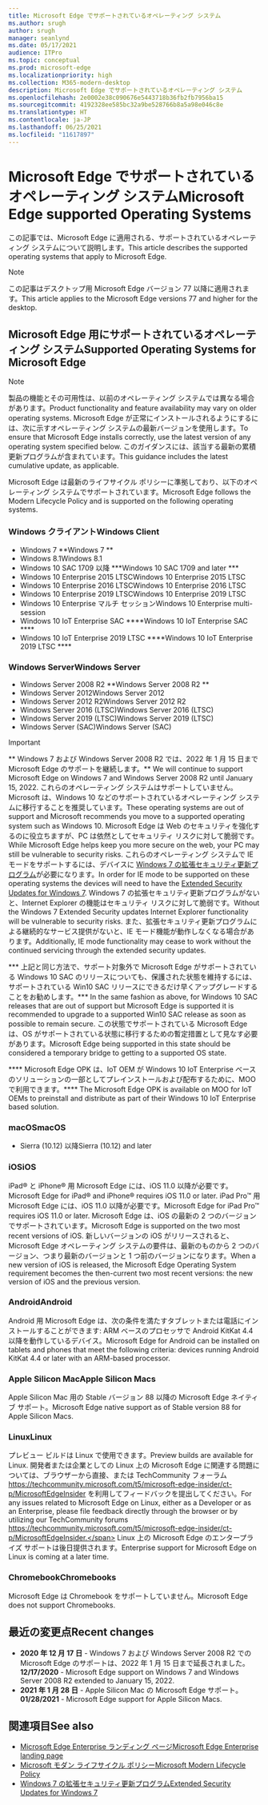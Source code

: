 ```yaml
---
title: Microsoft Edge でサポートされているオペレーティング システム
ms.author: srugh
author: srugh
manager: seanlynd
ms.date: 05/17/2021
audience: ITPro
ms.topic: conceptual
ms.prod: microsoft-edge
ms.localizationpriority: high
ms.collection: M365-modern-desktop
description: Microsoft Edge でサポートされているオペレーティング システム
ms.openlocfilehash: 2e0002e38c090676e5443718b36fb2fb7956ba15
ms.sourcegitcommit: 4192328ee585bc32a9be528766b8a5a98e046c8e
ms.translationtype: HT
ms.contentlocale: ja-JP
ms.lasthandoff: 06/25/2021
ms.locfileid: "11617897"
---
```

# <a name="microsoft-edge-supported-operating-systems"></a><span data-ttu-id="1eba6-103">Microsoft Edge でサポートされているオペレーティング システム</span><span class="sxs-lookup"><span data-stu-id="1eba6-103">Microsoft Edge supported Operating Systems</span></span>

<span data-ttu-id="1eba6-104">この記事では、Microsoft Edge に適用される、サポートされているオペレーティング システムについて説明します。</span><span class="sxs-lookup"><span data-stu-id="1eba6-104">This article describes the supported operating systems that apply to Microsoft Edge.</span></span>

> [!NOTE]
> <span data-ttu-id="1eba6-105">この記事はデスクトップ用 Microsoft Edge バージョン 77 以降に適用されます。</span><span class="sxs-lookup"><span data-stu-id="1eba6-105">This article applies to the Microsoft Edge versions 77 and higher for the desktop.</span></span>

## <a name="supported-operating-systems-for-microsoft-edge"></a><span data-ttu-id="1eba6-106">Microsoft Edge 用にサポートされているオペレーティング システム</span><span class="sxs-lookup"><span data-stu-id="1eba6-106">Supported Operating Systems for Microsoft Edge</span></span>

> [!NOTE]
> <span data-ttu-id="1eba6-107">製品の機能とその可用性は、以前のオペレーティング システムでは異なる場合があります。</span><span class="sxs-lookup"><span data-stu-id="1eba6-107">Product functionality and feature availability may vary on older operating systems.</span></span> <span data-ttu-id="1eba6-108">Microsoft Edge が正常にインストールされるようにするには、次に示すオペレーティング システムの最新バージョンを使用します。</span><span class="sxs-lookup"><span data-stu-id="1eba6-108">To ensure that Microsoft Edge installs correctly, use the latest version of any operating system specified below.</span></span> <span data-ttu-id="1eba6-109">このガイダンスには、該当する最新の累積更新プログラムが含まれています。</span><span class="sxs-lookup"><span data-stu-id="1eba6-109">This guidance includes the latest cumulative update, as applicable.</span></span>


<span data-ttu-id="1eba6-110">Microsoft Edge は最新のライフサイクル ポリシーに準拠しており、以下のオペレーティング システムでサポートされています。</span><span class="sxs-lookup"><span data-stu-id="1eba6-110">Microsoft Edge follows the Modern Lifecycle Policy and is supported on the following operating systems.</span></span>

### <a name="windows-client"></a><span data-ttu-id="1eba6-111">Windows クライアント</span><span class="sxs-lookup"><span data-stu-id="1eba6-111">Windows Client</span></span>

- <span data-ttu-id="1eba6-112">Windows 7 \*\*</span><span class="sxs-lookup"><span data-stu-id="1eba6-112">Windows 7 \*\*</span></span>
- <span data-ttu-id="1eba6-113">Windows 8.1</span><span class="sxs-lookup"><span data-stu-id="1eba6-113">Windows 8.1</span></span>
- <span data-ttu-id="1eba6-114">Windows 10 SAC 1709 以降 \*\*\*</span><span class="sxs-lookup"><span data-stu-id="1eba6-114">Windows 10 SAC 1709 and later \*\*\*</span></span>
- <span data-ttu-id="1eba6-115">Windows 10 Enterprise 2015 LTSC</span><span class="sxs-lookup"><span data-stu-id="1eba6-115">Windows 10 Enterprise 2015 LTSC</span></span>
- <span data-ttu-id="1eba6-116">Windows 10 Enterprise 2016 LTSC</span><span class="sxs-lookup"><span data-stu-id="1eba6-116">Windows 10 Enterprise 2016 LTSC</span></span>
- <span data-ttu-id="1eba6-117">Windows 10 Enterprise 2019 LTSC</span><span class="sxs-lookup"><span data-stu-id="1eba6-117">Windows 10 Enterprise 2019 LTSC</span></span>
- <span data-ttu-id="1eba6-118">Windows 10 Enterprise マルチ セッション</span><span class="sxs-lookup"><span data-stu-id="1eba6-118">Windows 10 Enterprise multi-session</span></span>
- <span data-ttu-id="1eba6-119">Windows 10 IoT Enterprise SAC \*\*\*\*</span><span class="sxs-lookup"><span data-stu-id="1eba6-119">Windows 10 IoT Enterprise SAC \*\*\*\*</span></span>
- <span data-ttu-id="1eba6-120">Windows 10 IoT Enterprise 2019 LTSC \*\*\*\*</span><span class="sxs-lookup"><span data-stu-id="1eba6-120">Windows 10 IoT Enterprise 2019 LTSC \*\*\*\*</span></span>

### <a name="windows-server"></a><span data-ttu-id="1eba6-121">Windows Server</span><span class="sxs-lookup"><span data-stu-id="1eba6-121">Windows Server</span></span>

- <span data-ttu-id="1eba6-122">Windows Server 2008 R2 \*\*</span><span class="sxs-lookup"><span data-stu-id="1eba6-122">Windows Server 2008 R2 \*\*</span></span>
- <span data-ttu-id="1eba6-123">Windows Server 2012</span><span class="sxs-lookup"><span data-stu-id="1eba6-123">Windows Server 2012</span></span>
- <span data-ttu-id="1eba6-124">Windows Server 2012 R2</span><span class="sxs-lookup"><span data-stu-id="1eba6-124">Windows Server 2012 R2</span></span>
- <span data-ttu-id="1eba6-125">Windows Server 2016 (LTSC)</span><span class="sxs-lookup"><span data-stu-id="1eba6-125">Windows Server 2016 (LTSC)</span></span>
- <span data-ttu-id="1eba6-126">Windows Server 2019 (LTSC)</span><span class="sxs-lookup"><span data-stu-id="1eba6-126">Windows Server 2019 (LTSC)</span></span>
- <span data-ttu-id="1eba6-127">Windows Server (SAC)</span><span class="sxs-lookup"><span data-stu-id="1eba6-127">Windows Server (SAC)</span></span>

> [!IMPORTANT]
> <span data-ttu-id="1eba6-128">\*\* Windows 7 および Windows Server 2008 R2 では、2022 年 1 月 15 日まで Microsoft Edge のサポートを継続します。</span><span class="sxs-lookup"><span data-stu-id="1eba6-128">\*\* We will continue to support Microsoft Edge on Windows 7 and Windows Server 2008 R2 until January 15, 2022.</span></span> <span data-ttu-id="1eba6-129">これらのオペレーティング システムはサポートしていません。Microsoft は、Windows 10 などのサポートされているオペレーティング システムに移行することを推奨しています。</span><span class="sxs-lookup"><span data-stu-id="1eba6-129">These operating systems are out of support and Microsoft recommends you move to a supported operating system such as Windows 10.</span></span> <span data-ttu-id="1eba6-130">Microsoft Edge は Web のセキュリティを強化するのに役立ちますが、PC は依然としてセキュリティ リスクに対して脆弱です。</span><span class="sxs-lookup"><span data-stu-id="1eba6-130">While Microsoft Edge helps keep you more secure on the web, your PC may still be vulnerable to security risks.</span></span> <span data-ttu-id="1eba6-131">これらのオペレーティング システムで IE モードをサポートするには、デバイスに [Windows 7 の拡張セキュリティ更新プログラム](https://support.microsoft.com/help/4527878/faq-about-extended-security-updates-for-windows-7)が必要になります。</span><span class="sxs-lookup"><span data-stu-id="1eba6-131">In order for IE mode to be supported on these operating systems the devices will need to have the [Extended Security Updates for Windows 7](https://support.microsoft.com/help/4527878/faq-about-extended-security-updates-for-windows-7).</span></span> <span data-ttu-id="1eba6-132">Windows 7 の拡張セキュリティ更新プログラムがないと、Internet Explorer の機能はセキュリティ リスクに対して脆弱です。</span><span class="sxs-lookup"><span data-stu-id="1eba6-132">Without the Windows 7 Extended Security updates Internet Explorer functionality will be vulnerable to security risks.</span></span> <span data-ttu-id="1eba6-133">また、拡張セキュリティ更新プログラムによる継続的なサービス提供がないと、IE モード機能が動作しなくなる場合があります。</span><span class="sxs-lookup"><span data-stu-id="1eba6-133">Additionally, IE mode functionality may cease to work without the continued servicing through the extended security updates.</span></span>  
>
> <span data-ttu-id="1eba6-134">\*\*\* 上記と同じ方法で、サポート対象外で Microsoft Edge がサポートされている Windows 10 SAC のリリースについても、保護された状態を維持するには、サポートされている Win10 SAC リリースにできるだけ早くアップグレードすることをお勧めします。</span><span class="sxs-lookup"><span data-stu-id="1eba6-134">\*\*\* In the same fashion as above, for Windows 10 SAC releases that are out of support but Microsoft Edge is supported it is recommended to upgrade to a supported Win10 SAC release as soon as possible to remain secure.</span></span> <span data-ttu-id="1eba6-135">この状態でサポートされている Microsoft Edge は、OS がサポートされている状態に移行するための暫定措置として見なす必要があります。</span><span class="sxs-lookup"><span data-stu-id="1eba6-135">Microsoft Edge being supported in this state should be considered a temporary bridge to getting to a supported OS state.</span></span>
>
> <span data-ttu-id="1eba6-136">\*\*\*\* Microsoft Edge OPK は、IoT OEM が Windows 10 IoT Enterprise ベースのソリューションの一部としてプレインストールおよび配布するために、MOO で利用できます。</span><span class="sxs-lookup"><span data-stu-id="1eba6-136">\*\*\*\* The Microsoft Edge OPK is available on MOO for IoT OEMs to preinstall and distribute as part of their Windows 10 IoT Enterprise based solution.</span></span>

### <a name="macos"></a><span data-ttu-id="1eba6-137">macOS</span><span class="sxs-lookup"><span data-stu-id="1eba6-137">macOS</span></span>

- <span data-ttu-id="1eba6-138">Sierra (10.12) 以降</span><span class="sxs-lookup"><span data-stu-id="1eba6-138">Sierra (10.12) and later</span></span>

### <a name="ios"></a><span data-ttu-id="1eba6-139">iOS</span><span class="sxs-lookup"><span data-stu-id="1eba6-139">iOS</span></span>

<span data-ttu-id="1eba6-140">iPad&reg; と iPhone&reg; 用 Microsoft Edge には、iOS 11.0 以降が必要です。</span><span class="sxs-lookup"><span data-stu-id="1eba6-140">Microsoft Edge for iPad&reg; and iPhone&reg; requires iOS 11.0 or later.</span></span> <span data-ttu-id="1eba6-141">iPad Pro&trade; 用 Microsoft Edge には、iOS 11.0 以降が必要です。</span><span class="sxs-lookup"><span data-stu-id="1eba6-141">Microsoft Edge for iPad Pro&trade; requires iOS 11.0 or later.</span></span> <span data-ttu-id="1eba6-142">Microsoft Edge は、iOS の最新の 2 つのバージョンでサポートされています。</span><span class="sxs-lookup"><span data-stu-id="1eba6-142">Microsoft Edge is supported on the two most recent versions of iOS.</span></span> <span data-ttu-id="1eba6-143">新しいバージョンの iOS がリリースされると、Microsoft Edge オペレーティング システムの要件は、最新のものから 2 つのバージョン、つまり最新のバージョンと 1 つ前のバージョンになります。</span><span class="sxs-lookup"><span data-stu-id="1eba6-143">When a new version of iOS is released, the Microsoft Edge Operating System requirement becomes the then-current two most recent versions: the new version of iOS and the previous version.</span></span>

### <a name="android"></a><span data-ttu-id="1eba6-144">Android</span><span class="sxs-lookup"><span data-stu-id="1eba6-144">Android</span></span>

<span data-ttu-id="1eba6-145">Android 用 Microsoft Edge は、次の条件を満たすタブレットまたは電話にインストールすることができます: ARM ベースのプロセッサで Android KitKat 4.4 以降を動作しているデバイス。</span><span class="sxs-lookup"><span data-stu-id="1eba6-145">Microsoft Edge for Android can be installed on tablets and phones that meet the following criteria: devices running Android KitKat 4.4 or later with an ARM-based processor.</span></span>

### <a name="apple-silicon-macs"></a><span data-ttu-id="1eba6-146">Apple Silicon Mac</span><span class="sxs-lookup"><span data-stu-id="1eba6-146">Apple Silicon Macs</span></span>

<span data-ttu-id="1eba6-147">Apple Silicon Mac 用の Stable バージョン 88 以降の Microsoft Edge ネイティブ サポート。</span><span class="sxs-lookup"><span data-stu-id="1eba6-147">Microsoft Edge native support as of Stable version 88 for Apple Silicon Macs.</span></span>

### <a name="linux"></a><span data-ttu-id="1eba6-148">Linux</span><span class="sxs-lookup"><span data-stu-id="1eba6-148">Linux</span></span>

<span data-ttu-id="1eba6-149">プレビュー ビルドは Linux で使用できます。</span><span class="sxs-lookup"><span data-stu-id="1eba6-149">Preview builds are available for Linux.</span></span> <span data-ttu-id="1eba6-150">開発者または企業としての Linux 上の Microsoft Edge に関連する問題については、ブラウザーから直接、または TechCommunity フォーラム https://techcommunity.microsoft.com/t5/microsoft-edge-insider/ct-p/MicrosoftEdgeInsider を利用してフィードバックを提出してください。</span><span class="sxs-lookup"><span data-stu-id="1eba6-150">For any issues related to Microsoft Edge on Linux, either as a Developer or as an Enterprise, please file feedback directly through the browser or by utilizing our TechCommunity forums https://techcommunity.microsoft.com/t5/microsoft-edge-insider/ct-p/MicrosoftEdgeInsider.</span></span> <span data-ttu-id="1eba6-151">Linux 上の Microsoft Edge のエンタープライズ サポートは後日提供されます。</span><span class="sxs-lookup"><span data-stu-id="1eba6-151">Enterprise support for Microsoft Edge on Linux is coming at a later time.</span></span>

### <a name="chromebooks"></a><span data-ttu-id="1eba6-152">Chromebook</span><span class="sxs-lookup"><span data-stu-id="1eba6-152">Chromebooks</span></span>

<span data-ttu-id="1eba6-153">Microsoft Edge は Chromebook をサポートしていません。</span><span class="sxs-lookup"><span data-stu-id="1eba6-153">Microsoft Edge does not support Chromebooks.</span></span>

## <a name="recent-changes"></a><span data-ttu-id="1eba6-154">最近の変更点</span><span class="sxs-lookup"><span data-stu-id="1eba6-154">Recent changes</span></span>

- <span data-ttu-id="1eba6-155">**2020 年 12 月 17 日** - Windows 7 および Windows Server 2008 R2 での Microsoft Edge のサポートは、2022 年 1 月 15 日まで延長されました。</span><span class="sxs-lookup"><span data-stu-id="1eba6-155">**12/17/2020** - Microsoft Edge support on Windows 7 and Windows Server 2008 R2 extended to January 15, 2022.</span></span>
- <span data-ttu-id="1eba6-156">**2021 年 1 月 28 日** - Apple Silicon Mac の Microsoft Edge サポート。</span><span class="sxs-lookup"><span data-stu-id="1eba6-156">**01/28/2021** - Microsoft Edge support for Apple Silicon Macs.</span></span>

## <a name="see-also"></a><span data-ttu-id="1eba6-157">関連項目</span><span class="sxs-lookup"><span data-stu-id="1eba6-157">See also</span></span>

- [<span data-ttu-id="1eba6-158">Microsoft Edge Enterprise ランディング ページ</span><span class="sxs-lookup"><span data-stu-id="1eba6-158">Microsoft Edge Enterprise landing page</span></span>](https://aka.ms/EdgeEnterprise)
- [<span data-ttu-id="1eba6-159">Microsoft モダン ライフサイクル ポリシー</span><span class="sxs-lookup"><span data-stu-id="1eba6-159">Microsoft Modern Lifecycle Policy</span></span>](https://support.microsoft.com/help/30881/modern-lifecycle-policy)
- [<span data-ttu-id="1eba6-160">Windows 7 の拡張セキュリティ更新プログラム</span><span class="sxs-lookup"><span data-stu-id="1eba6-160">Extended Security Updates for Windows 7</span></span>](https://support.microsoft.com/help/4527878/faq-about-extended-security-updates-for-windows-7)
